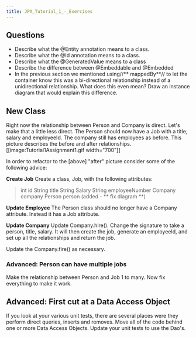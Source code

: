 ```yaml
---
title: JPA_Tutorial_1_-_Exercises
---
```

## Questions
* Describe what the @Entity annotation means to a class.
* Describe what the @Id annotation means to a class.
* Describe what the @GeneratedValue means to a class
* Describe the difference between @Embeddable and @Embedded
* In the previous section we mentioned using//** mappedBy**// to let the container know this was a bi-directional relationship instead of a unidirectional relationship. What does this even mean? Draw an instance diagram that would explain this difference.

## New Class
Right now the relationship between Person and Company is direct. Let's make that a little less direct. The Person should now have a Job with a title, salary and employeeId. The company still has employees as before. This picture describes the before and after relationships.
[[image:Tutorial1Assignment1.gif width="700"]]

In order to refactor to the [above] "after" picture consider some of the following advice:

**Create Job**
Create a class, Job, with the following attributes:
> int id
> String title
> String Salary
> String employeeNumber
> Company company
> Person person  (added - ** fix diagram **)

**Update Employee**
The Person class should no longer have a Company attribute. Instead it has a Job attribute.

**Update Company**
Update Company.hire(). Change the signature to take a person, title, salary. It will then create the job, generate an employeeId, and set up all the relationships and return the job.

Update the Company.fire() as necessary.

### Advanced: Person can have multiple jobs
Make the relationship between Person and Job 1 to many. Now fix everything to make it work.

## Advanced: First cut at a Data Access Object
If you look at your various unit tests, there are several places were they perform direct queries, inserts and removes. Move all of the code behind one or more Data Access Objects. Update your unit tests to use the Dao's.
